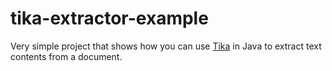 # tika-extractor-example

Very simple project that shows how you can use [Tika](http://tika.apache.org/) in Java to extract text contents from a document.